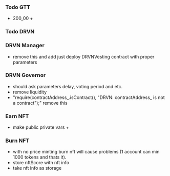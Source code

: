 ###  Todo GTT
- 200_00 +

###  Todo DRVN

### DRVN Manager 
- remove this and add just deploy DRVNVesting contract with proper parameters

### DRVN Governor
- should ask parameters delay, voting period and etc.
- remove liquidity
- "require(contractAddress_.isContract(), "DRVN: contractAddress_ is not a contract");" remove this

### Earn NFT
- make public private vars +


### Burn NFT
- with no price minting burn nft will cause problems (1 account can min 1000 tokens and thats it).
- store nftScore with nft info
- take nft info as storage